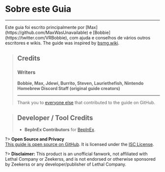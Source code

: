 # Sobre este Guia

***

Este guia foi escrito principalmente por \[Max] (https\://github.com/MaxWasUnavailable) e \[Bobbie] (https\://twitter.com/VRBobbie), com ajuda e conselhos de vários outros escritores e wikis. The guide was inspired by [bsmg.wiki](https://bsmg.wiki).

> ## Credits
>
> ### Writers
>
> **Bobbie, Max, Jdewi, Burrito, Steven, Lauriethefish, Nintendo Homebrew Discord Staff (original guide creators)**
>
> ***
>
> Thank you to [everyone else](https://github.com/LethalCompany/ModdingWiki/graphs/contributors) that contributed to the guide on GitHub.

> ## Developer / Tool Credits
>
> - **BepInEx Contributors** for [BepInEx](https://github.com/BepInEx/BepInEx).

?> **Open Source and Privacy**\
[This guide is open source on GitHub](https://github.com/legoandmars/LethalCompanyModdingWiki). It is licensed under the [ISC License](https://github.com/legoandmars/LethalCompanyModdingWiki/blob/master/LICENSE.md).

?> **Disclaimer:**
This product is an unofficial fanwork, not affiliated with Lethal Company or Zeekerss, and is not endorsed or otherwise sponsored by Zeekerss or any developer/publisher of Lethal Company.
